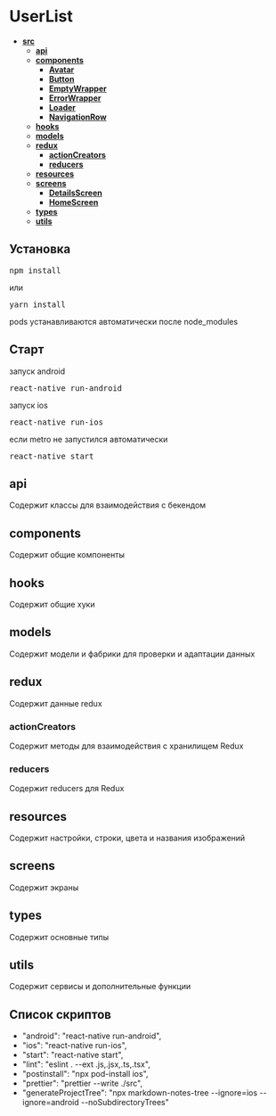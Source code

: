 # UserList


<!-- tree generated by markdown-notes-tree starts here -->

- [**src**](src)
    - [**api**](src/api)
    - [**components**](src/components)
        - [**Avatar**](src/components/Avatar)
        - [**Button**](src/components/Button)
        - [**EmptyWrapper**](src/components/EmptyWrapper)
        - [**ErrorWrapper**](src/components/ErrorWrapper)
        - [**Loader**](src/components/Loader)
        - [**NavigationRow**](src/components/NavigationRow)
    - [**hooks**](src/hooks)
    - [**models**](src/models)
    - [**redux**](src/redux)
        - [**actionCreators**](src/redux/actionCreators)
        - [**reducers**](src/redux/reducers)
    - [**resources**](src/resources)
    - [**screens**](src/screens)
        - [**DetailsScreen**](src/screens/DetailsScreen)
        - [**HomeScreen**](src/screens/HomeScreen)
    - [**types**](src/types)
    - [**utils**](src/utils)

<!-- tree generated by markdown-notes-tree ends here -->

## Установка

<pre>npm install</pre>
или
<pre>yarn install</pre>

pods устанавливаются автоматически после node_modules

## Старт

запуск android
<pre>react-native run-android</pre>
запуск ios
<pre>react-native run-ios</pre>

если metro не запустился автоматически
<pre>react-native start</pre>

## api

Содержит классы для взаимодействия с бекендом

## components

Содержит общие компоненты 

## hooks

Содержит общие хуки

## models

Содержит модели и фабрики для проверки и адаптации данных 

## redux

Содержит данные redux

### actionCreators

Содержит методы для взаимодействия с хранилищем Redux

### reducers

Содержит reducers для Redux

## resources

Содержит настройки, строки, цвета и названия изображений

## screens

Содержит экраны


## types

Содержит основные типы

## utils

Содержит сервисы и дополнительные функции

## Список скриптов

- "android": "react-native run-android",
- "ios": "react-native run-ios",
- "start": "react-native start",
- "lint": "eslint . --ext .js,.jsx,.ts,.tsx",
- "postinstall": "npx pod-install ios",
- "prettier": "prettier --write ./src",
- "generateProjectTree": "npx markdown-notes-tree --ignore=ios --ignore=android --noSubdirectoryTrees"
